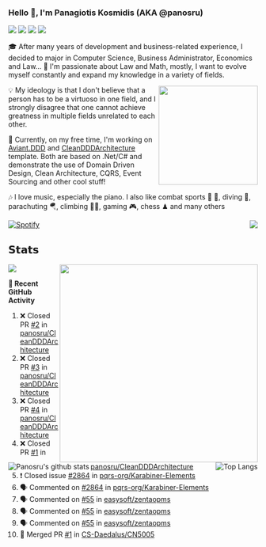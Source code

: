 ### Hello 👋, I'm Panagiotis Kosmidis (AKA @panosru)

[![](https://visitor-badge.glitch.me/badge?page_id=panosru-github-profile)](https://github.com/panosru) [![](https://img.shields.io/badge/-Panagiotis%20Kosmidis-blue?style=flat-square&logo=Linkedin&logoColor=white&link=https://www.linkedin.com/in/panagiotiskosmidis/)](https://www.linkedin.com/in/panagiotiskosmidis/) [![](https://img.shields.io/badge/-Europass%20CV-blue?style=flat-square&logo=microsoft-word&logoColor=white&link=https://europa.eu/!yX83UF)](https://europa.eu/!yX83UF) [![](https://img.shields.io/badge/-@panosru-%231DA1F2?style=flat-square&logo=twitter&logoColor=ffffff)](https://twitter.com/panosru)

🎓 After many years of development and business-related experience, I decided to major in Computer Science, Business Administrator, Economics and Law... 🤯 I'm passionate about Law and Math, mostly, I want to evolve myself constantly and expand my knowledge in a variety of fields.

<img align="right" width="200" src="https://user-images.githubusercontent.com/400362/145676737-ace81986-ddef-4213-b898-133aaecb023a.png" />

💡 My ideology is that I don't believe that a person has to be a virtuoso in one field, and I strongly disagree that one cannot achieve greatness in multiple fields unrelated to each other.

🔭 Currently, on my free time, I'm working on [Aviant.DDD](https://github.com/panosru/Aviant.DDD) and [CleanDDDArchitecture](https://github.com/panosru/CleanDDDArchitecture) template. Both are based on .Net/C# and demonstrate the use of Domain Driven Design, Clean Architecture, CQRS, Event Sourcing and other cool stuff!

🎶 I love music, especially the piano. I also like combat sports 🥊 🤼, diving 🤿, parachuting 🪂, climbing 🧗🏻, gaming 🎮, chess ♟ and many others 

[![Spotify](https://novatorem.panosru.vercel.app/api/spotify)](https://open.spotify.com/user/panosru) [<img align="right" src="https://github-readme-stackoverflow.vercel.app/?userID=395187&theme=light&layout=compact">](https://stackoverflow.com/users/story/395187)

## 𝗦𝘁𝗮𝘁𝘀

<img align="right" width="400" src="https://github-stats-git-custom-panosru.vercel.app/api/wakatime?username=panosru&hide_border=true" />

<img align="left" src="https://github-stats-git-custom-panosru.vercel.app/api?username=panosru&count_private=true&show_icons=true&include_all_commits=false&hide_border=true&custom_title=My%20Open%20Source%20Journey&locale=en&line_height=30" alt="Panosru's github stats" />

<img src="http://github-readme-streak-stats.herokuapp.com?user=panosru&date_format=M%20j%5B%2C%20Y%5D&hide_border=true" />

<img align="right" src="https://github-stats-git-custom-panosru.vercel.app/api/top-langs/?username=panosru&langs_count=20&layout=compact&count_private=true&hide_border=true&locale=en&exclude_repo=github-readme-stats,panosru, cockpit_GROUPS,jamesgeorge007,hedythedev,katerina-web,.net-rnd-i18n,php-censor,framework,BetterReflection,docker-php-censor,protos,node-jinjs,protos-docs,OxyNode" alt="Top Langs" />


**👣 Recent GitHub Activity**

<!--START_SECTION:activity-->
1. ❌ Closed PR [#2](https://github.com/panosru/CleanDDDArchitecture/pull/2) in [panosru/CleanDDDArchitecture](https://github.com/panosru/CleanDDDArchitecture)
2. ❌ Closed PR [#3](https://github.com/panosru/CleanDDDArchitecture/pull/3) in [panosru/CleanDDDArchitecture](https://github.com/panosru/CleanDDDArchitecture)
3. ❌ Closed PR [#4](https://github.com/panosru/CleanDDDArchitecture/pull/4) in [panosru/CleanDDDArchitecture](https://github.com/panosru/CleanDDDArchitecture)
4. ❌ Closed PR [#1](https://github.com/panosru/CleanDDDArchitecture/pull/1) in [panosru/CleanDDDArchitecture](https://github.com/panosru/CleanDDDArchitecture)
5. ❗️ Closed issue [#2864](https://github.com/pqrs-org/Karabiner-Elements/issues/2864) in [pqrs-org/Karabiner-Elements](https://github.com/pqrs-org/Karabiner-Elements)
6. 🗣 Commented on [#2864](https://github.com/pqrs-org/Karabiner-Elements/issues/2864) in [pqrs-org/Karabiner-Elements](https://github.com/pqrs-org/Karabiner-Elements)
7. 🗣 Commented on [#55](https://github.com/easysoft/zentaopms/issues/55) in [easysoft/zentaopms](https://github.com/easysoft/zentaopms)
8. 🗣 Commented on [#55](https://github.com/easysoft/zentaopms/issues/55) in [easysoft/zentaopms](https://github.com/easysoft/zentaopms)
9. 🗣 Commented on [#55](https://github.com/easysoft/zentaopms/issues/55) in [easysoft/zentaopms](https://github.com/easysoft/zentaopms)
10. 🎉 Merged PR [#1](https://github.com/CS-Daedalus/CN5005/pull/1) in [CS-Daedalus/CN5005](https://github.com/CS-Daedalus/CN5005)
<!--END_SECTION:activity-->
